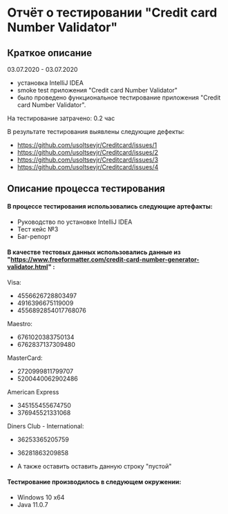 # Отчёт о тестировании "Credit card Number Validator"

## Краткое описание

03.07.2020 - 03.07.2020 
* установка IntelliJ IDEA
* smoke test приложения "Credit card Number Validator"
* было проведено функциональное тестирование приложения "Credit card Number Validator".


На тестирование затрачено: 0.2 час

В результате тестирования выявлены следующие дефекты:

* https://github.com/usoltsevjr/Creditcard/issues/1
* https://github.com/usoltsevjr/Creditcard/issues/2
* https://github.com/usoltsevjr/Creditcard/issues/3
* https://github.com/usoltsevjr/Creditcard/issues/4

## Описание процесса тестирования
#### В процессе тестирования использовались следующие артефакты:

* Руководство по установке IntelliJ IDEA
* Тест кейс №3
* Баг-репорт


#### В качестве тестовых данных использовались данные из "https://www.freeformatter.com/credit-card-number-generator-validator.html" :

Visa:
* 4556626728803497
* 4916396675119009
* 4556892854017768076

Maestro:
* 6761020383750134
* 6762837137309480

MasterCard:
* 2720999811799707
* 5200440062902486

American Express
* 345155455674750
* 376945521331068

Diners Club - International:
* 36253365205759
* 36281863209858

* А также оставить оставить данную строку "пустой"

#### Тестирование производилось в следующем окружении:

* Windows 10 x64 
* Java 11.0.7
